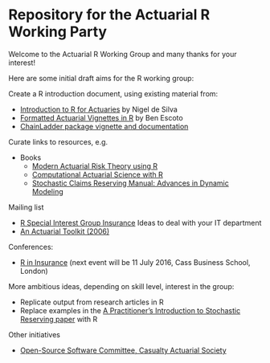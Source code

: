 # Repository for the Actuarial R Working Party

Welcome to the Actuarial R Working Group and many thanks for your interest! 

Here are some initial draft aims for the R working group:

Create a R introduction document, using existing material from:

-	[Introduction to R for Actuaries](http://toolkit.pbwiki.com/f/R%20Examples%20for%20Actuaries%20v0.1-1.pdf) by Nigel de Silva
-	[Formatted Actuarial Vignettes in R](http://www.favir.net/) by Ben Escoto
- [ChainLadder package vignette and documentation](https://cran.r-project.org/web/packages/ChainLadder/vignettes/ChainLadder.pdf)

Curate links to resources, e.g.

- Books  
  +	[Modern Actuarial Risk Theory using R](http://www.springer.com/us/book/9783540709923)
  +	[Computational Actuarial Science with R](https://www.crcpress.com/Computational-Actuarial-Science-with-R/Charpentier/9781466592599)
  +	[Stochastic Claims Reserving Manual: Advances in Dynamic Modeling](http://papers.ssrn.com/sol3/papers.cfm?abstract_id=2649057)

Mailing list
-	[R Special Interest Group Insurance](https://stat.ethz.ch/mailman/listinfo/r-sig-insurance)
Ideas to deal with your IT department
-	[An Actuarial Toolkit (2006)](http://toolkit.pbwiki.com/f/GIRO%20Paper%20FINAL.doc)

Conferences:
-	[R in Insurance](www.rininsurance.com) (next event will be 11 July 2016, Cass Business School, London)


More ambitious ideas, depending on skill level, interest in the group:
-	Replicate output from research articles in R
-	Replace examples in the [A Practitioner’s Introduction to Stochastic Reserving paper](http://mages.github.io/PSRWP/) with R

Other initiatives
 - [Open-Source Software Committee, Casualty Actuarial Society](http://opensourcesoftware.casact.org/) 
 
